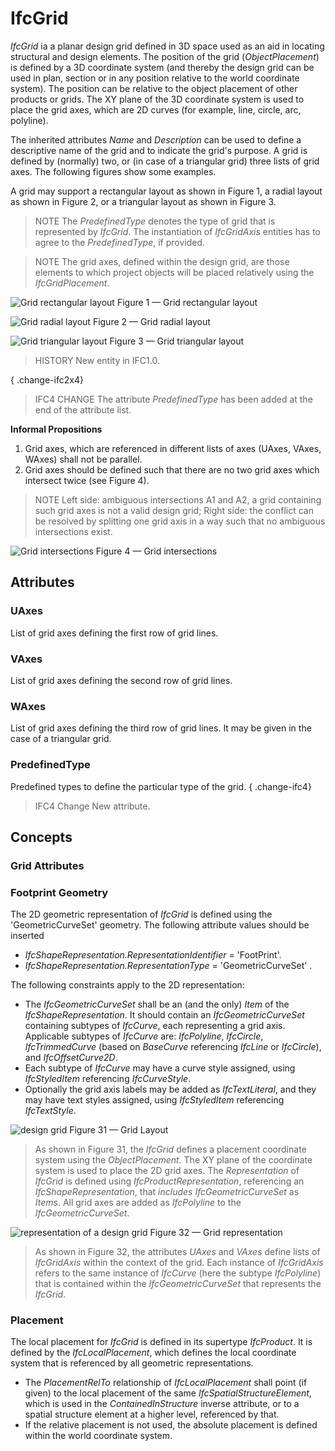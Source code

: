 # IfcGrid

_IfcGrid_ ia a planar design grid defined in 3D space used as an aid in locating structural and design elements. The position of the grid (_ObjectPlacement_) is defined by a 3D coordinate system (and thereby the design grid can be used in plan, section or in any position relative to the world coordinate system). The position can be relative to the object placement of other products or grids. The XY plane of the 3D coordinate system is used to place the grid axes, which are 2D curves (for example, line, circle, arc, polyline).
<!-- end of short definition -->

The inherited attributes _Name_ and _Description_ can be used to define a descriptive name of the grid and to indicate the grid's purpose. A grid is defined by (normally) two, or (in case of a triangular grid) three lists of grid axes. The following figures show some examples.

A grid may support a rectangular layout as shown in Figure 1, a radial layout as shown in Figure 2, or a triangular layout as shown in Figure 3.

> NOTE The _PredefinedType_ denotes the type of grid that is represented by _IfcGrid_. The instantiation of _IfcGridAxis_ entities has to agree to the _PredefinedType_, if provided.

> NOTE The grid axes, defined within the design grid, are those elements to which project objects will be placed relatively using the _IfcGridPlacement_.

![Grid rectangular layout](../../../../figures/ifcdesigngrid-type1.gif)
Figure 1 — Grid rectangular layout

![Grid radial layout](../../../../figures/ifcdesigngrid-type2.gif)
Figure 2 — Grid radial layout

![Grid triangular layout](../../../../figures/ifcdesigngrid-type3.gif)
Figure 3 — Grid triangular layout

> HISTORY New entity in IFC1.0.

{ .change-ifc2x4}
> IFC4 CHANGE The attribute _PredefinedType_ has been added at the end of the attribute list.



**Informal Propositions**

 1. Grid axes, which are referenced in different lists of axes (UAxes, VAxes, WAxes) shall not be parallel.
 2. Grid axes should be defined such that there are no two grid axes which intersect twice (see Figure 4).

> NOTE Left side: ambiguous intersections A1 and A2, a grid containing such grid axes is not a valid design grid; Right side: the conflict can be resolved by splitting one grid axis in a way such that no ambiguous intersections exist.

![Grid intersections](../../../../figures/ifcdesigngrid-ip2.gif)
Figure 4 — Grid intersections

## Attributes

### UAxes
List of grid axes defining the first row of grid lines.

### VAxes
List of grid axes defining the second row of grid lines.

### WAxes
List of grid axes defining the third row of grid lines. It may be given in the case of a triangular grid.

### PredefinedType
Predefined types to define the particular type of the grid.
{ .change-ifc4}
> IFC4 Change New attribute.

## Concepts

### Grid Attributes


### Footprint Geometry

 The 2D geometric representation of _IfcGrid_ is defined using the 'GeometricCurveSet' geometry. The following attribute values should be inserted

* _IfcShapeRepresentation.RepresentationIdentifier_ = 'FootPrint'.
* _IfcShapeRepresentation.RepresentationType_ = 'GeometricCurveSet' .

The following constraints apply to the 2D representation:

* The _IfcGeometricCurveSet_ shall be an (and the only) _Item_ of the _IfcShapeRepresentation_. It should contain an _IfcGeometricCurveSet_ containing subtypes of _IfcCurve_, each representing a grid axis. Applicable subtypes of _IfcCurve_ are:
 _IfcPolyline_, _IfcCircle_, _IfcTrimmedCurve_ (based on _BaseCurve_ referencing _IfcLine_ or _IfcCircle_), and _IfcOffsetCurve2D_.
* Each subtype of _IfcCurve_ may have a curve style assigned, using _IfcStyledItem_ referencing _IfcCurveStyle_.
* Optionally the grid axis labels may be added as _IfcTextLiteral_, and they may have text styles assigned, using _IfcStyledItem_ referencing _IfcTextStyle_.

![design grid](../../../../figures/ifcdesigngrid-layout1.gif)
Figure 31 — Grid Layout

> As shown in Figure 31, the _IfcGrid_ defines a placement coordinate system using the _ObjectPlacement_. The XY plane of the coordinate system is used to place the 2D grid axes. The _Representation_ of _IfcGrid_ is defined using _IfcProductRepresentation_, referencing an _IfcShapeRepresentation_, that _includes IfcGeometricCurveSet_ as _Items_. All grid axes are added as _IfcPolyline_ to the _IfcGeometricCurveSet_.


![representation of a design grid](../../../../figures/ifcgrid-representation.png)
Figure 32 — Grid representation
>
> As shown in Figure 32, the attributes _UAxes_ and _VAxes_ define lists of _IfcGridAxis_ within the context of the grid. Each instance of _IfcGridAxis_ refers to the same instance of _IfcCurve_ (here the subtype _IfcPolyline_) that is contained within the _IfcGeometricCurveSet_ that represents the _IfcGrid_.


### Placement

The local placement for _IfcGrid_ is defined in its supertype _IfcProduct_. It is defined by the _IfcLocalPlacement_, which defines the local coordinate system that is referenced by all geometric representations.

* The _PlacementRelTo_ relationship of _IfcLocalPlacement_ shall point (if given) to the local placement of the same _IfcSpatialStructureElement_, which is used in the _ContainedInStructure_ inverse attribute, or to a spatial structure element at a higher level, referenced by that.
* If the relative placement is not used, the absolute placement is defined within the world coordinate system.
